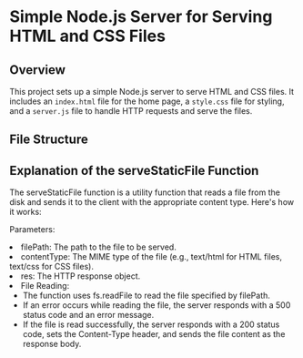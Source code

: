 # Simple Node.js Server for Serving HTML and CSS Files

## Overview

This project sets up a simple Node.js server to serve HTML and CSS files. It includes an `index.html` file for the home page, a `style.css` file for styling, and a `server.js` file to handle HTTP requests and serve the files.

## File Structure
 
 

## Explanation of the serveStaticFile Function
The serveStaticFile function is a utility function that reads a file from the disk and sends it to the client with the appropriate content type. Here's how it works:

Parameters:
<ul>
  
</ul>
<li>filePath: The path to the file to be served.</li>
<li>contentType: The MIME type of the file (e.g., text/html for HTML files, text/css for CSS files).</li>
<li>res: The HTTP response object.</li>
<li>File Reading:
  <ul>
<li>The function uses fs.readFile to read the file specified by filePath.</li>
<li>If an error occurs while reading the file, the server responds with a 500 status code and an error message.</li>
<li>If the file is read successfully, the server responds with a 200 status code, sets the Content-Type header, and sends the file content as the response body.</li>
  </ul>
</li>
</ul>


 
